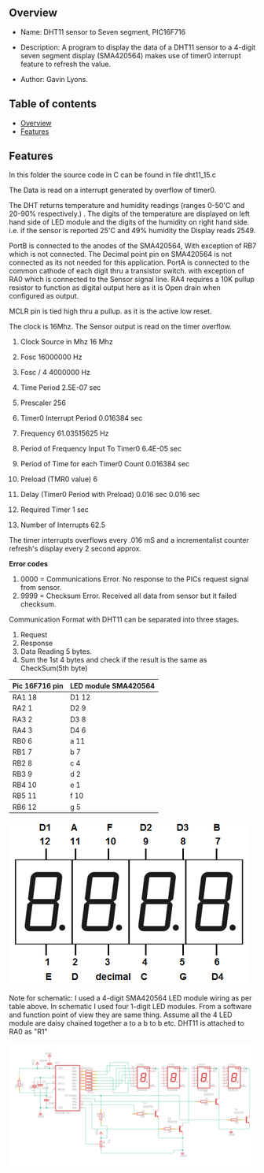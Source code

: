
Overview
--------------------------------------------
* Name: DHT11 sensor to Seven segment, PIC16F716
* Description: A program to display the data of a DHT11 sensor to a 4-digit seven segment display (SMA420564) makes use of timer0 interrupt feature to refresh the value. 

* Author: Gavin Lyons.

Table of contents
---------------------------

  * [Overview](#overview)
  * [Features](#features)


Features
----------------------

In this folder the source code in C can be found in file dht11_15.c

The Data is read on a interrupt generated by overflow of timer0.

The DHT returns temperature and humidity readings (ranges 0-50'C and 20-90% respectively.) .
The digits of the temperature are displayed on left hand side of LED module
and the digits of the humidity on right hand side. i.e. if the sensor is reported 25'C and 49% 
humidity the Display reads 2549.

PortB is connected to the anodes of the SMA420564,
With exception of RB7 which is not connected. 
The Decimal point pin on SMA420564 is not connected as its not needed for this application. 
PortA is connected to the common cathode of each digit thru a transistor switch.
with exception of RA0 which is connected to the Sensor signal line.
RA4 requires a 10K pullup resistor to function as digital output here
as it is Open drain when configured as output.

MCLR pin is tied high thru a pullup. as it is the active low reset. 

The clock is 16Mhz. The Sensor output is read on the timer overflow.

1. Clock Source in Mhz	16	Mhz			
2. Fosc   	16000000	Hz			
3. Fosc / 4	4000000	Hz			
4. Time Period	2.5E-07	sec			
5. Prescaler	256				
6. Timer0 Interrupt Period	0.016384	sec			
7. Frequency	61.03515625	Hz			
8. Period of Frequency Input To Timer0	6.4E-05	sec			
9. Period of Time for each Timer0 Count	0.016384	sec			
					
10. Preload (TMR0 value)	6				
11. Delay (Timer0 Period with Preload)	0.016	sec		0.016	sec
					
12. Required Timer	1	sec			
13. Number of Interrupts	62.5				

The timer interrupts overflows every .016 mS and a incrementalist counter refresh's display every 2 second approx.


**Error codes**

1. 0000 = Communications Error. No response to the PICs request signal from sensor.
2. 9999 = Checksum Error. Received all data from sensor but it failed checksum. 


Communication Format with DHT11 can be separated into three stages.

1. Request
2. Response
3. Data Reading 5 bytes.
4. Sum the 1st 4 bytes and check if the result is the same as CheckSum(5th byte)

| Pic 16F716 pin  | LED module SMA420564 |
| ------ | ------ |
| RA1 18 | D1 12  |
| RA2 1| D2 9 |
| RA3 2 | D3 8 |
| RA4 3 | D4 6 |
| RB0 6| a 11 |  
| RB1 7| b 7 |
| RB2 8| c 4 |
| RB3 9| d 2|
| RB4 10| e 1 |
| RB5 11| f 10 |
| RB6 12| g 5 |


![PIC](https://github.com/gavinlyonsrepo/pic_16F716_projects/blob/master/images/7segpinout.png)


Note for schematic: I used a 4-digit SMA420564 LED module wiring as per table above.
In schematic I used four 1-digit LED modules. 
From a software and function point of view they are same thing.
Assume all the 4 LED module are daisy chained together a to a b to b etc.
DHT11 is attached to RA0 as "R1"

![PIC](https://github.com/gavinlyonsrepo/pic_16F716_projects/blob/master/images/7segADC.png)

 
